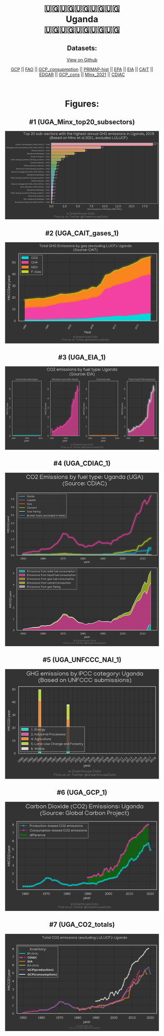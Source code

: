 
<center>
<h1 align="center">
🇺🇬🇺🇬🇺🇬🇺🇬🇺🇬
<br>
Uganda
<br>
🇺🇬🇺🇬🇺🇬🇺🇬🇺🇬
</h1>
<h2>Datasets:</h2>
<p><a href="https://github.com/dquintani/GreenhouseData/tree/master/country_data/UGA_Uganda/data">View on Github</a>
<br></p><p><a href="data/UGA_GCP.csv">GCP</a> || <a href="data/UGA_FAO.csv">FAO</a> || <a href="data/UGA_GCP_consupmption.csv">GCP_consupmption</a> || <a href="data/UGA_PRIMAP-hist.csv">PRIMAP-hist</a> || <a href="data/UGA_EPA.csv">EPA</a> || <a href="data/UGA_EIA.csv">EIA</a> || <a href="data/UGA_CAIT.csv">CAIT</a> || <a href="data/UGA_EDGAR.csv">EDGAR</a> || <a href="data/UGA_GCP_cons.csv">GCP_cons</a> || <a href="data/UGA_Minx_2021.csv">Minx_2021</a> || <a href="data/UGA_CDIAC.csv">CDIAC</a></p><p><br></p>
<h1>Figures:</h1><h2>#1 (UGA_Minx_top20_subsectors)</h2>
<p><img alt="" src="figures/UGA_Minx_top20_subsectors.png" /></p><h2>#2 (UGA_CAIT_gases_1)</h2>
<p><img alt="" src="figures/UGA_CAIT_gases_1.png" /></p><h2>#3 (UGA_EIA_1)</h2>
<p><img alt="" src="figures/UGA_EIA_1.png" /></p><h2>#4 (UGA_CDIAC_1)</h2>
<p><img alt="" src="figures/UGA_CDIAC_1.png" /></p><h2>#5 (UGA_UNFCCC_NAI_1)</h2>
<p><img alt="" src="figures/UGA_UNFCCC_NAI_1.png" /></p><h2>#6 (UGA_GCP_1)</h2>
<p><img alt="" src="figures/UGA_GCP_1.png" /></p><h2>#7 (UGA_CO2_totals)</h2>
<p><img alt="" src="figures/UGA_CO2_totals.png" /></p>